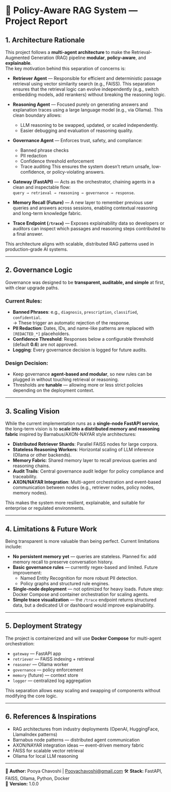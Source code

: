 # 🧠 Policy-Aware RAG System — Project Report

## 1. Architecture Rationale

This project follows a **multi-agent architecture** to make the Retrieval-Augmented Generation (RAG) pipeline **modular**, **policy-aware**, and **explainable**.  
The key motivation behind this separation of concerns is:

- **Retriever Agent** — Responsible for efficient and deterministic passage retrieval using vector similarity search (e.g., FAISS). This separation ensures that the retrieval logic can evolve independently (e.g., switch embedding models, add rerankers) without breaking the reasoning logic.

- **Reasoning Agent** — Focused purely on generating answers and explanation traces using a large language model (e.g., via Ollama). This clean boundary allows:
  - LLM reasoning to be swapped, updated, or scaled independently.
  - Easier debugging and evaluation of reasoning quality.

- **Governance Agent** — Enforces trust, safety, and compliance:
  - Banned phrase checks
  - PII redaction
  - Confidence threshold enforcement
  - Trace auditing
  This ensures the system doesn’t return unsafe, low-confidence, or policy-violating answers.

- **Gateway (FastAPI)** — Acts as the orchestrator, chaining agents in a clean and inspectable flow:  
  `query → retrieval → reasoning → governance → response`.

- **Memory Recall (Future)** — A new layer to remember previous user queries and answers across sessions, enabling contextual reasoning and long-term knowledge fabric.

- **Trace Endpoint (`/trace`)** — Exposes explainability data so developers or auditors can inspect which passages and reasoning steps contributed to a final answer.

This architecture aligns with scalable, distributed RAG patterns used in production-grade AI systems.

---

## 2. Governance Logic

Governance was designed to be **transparent, auditable, and simple** at first, with clear upgrade paths.

### Current Rules:
- **Banned Phrases**: e.g., `diagnosis`, `prescription`, `classified`, `confidential`.  
  → These trigger an automatic rejection of the response.
- **PII Redaction**: Dates, IDs, and name-like patterns are replaced with `[REDACTED_*]` placeholders.
- **Confidence Threshold**: Responses below a configurable threshold (default **0.6**) are not approved.
- **Logging**: Every governance decision is logged for future audits.

### Design Decision:
- Keep governance **agent-based and modular**, so new rules can be plugged in without touching retrieval or reasoning.
- Thresholds are **tunable** — allowing more or less strict policies depending on the deployment context.

---

## 3. Scaling Vision

While the current implementation runs as a **single-node FastAPI service**, the long-term vision is to **scale into a distributed memory and reasoning fabric** inspired by Barnabus/AXON-NAYAR style architectures:

- **Distributed Retriever Shards**: Parallel FAISS nodes for large corpora.
- **Stateless Reasoning Workers**: Horizontal scaling of LLM inference (Ollama or other backends).
- **Memory Fabric**: Shared memory layer to recall previous queries and reasoning chains.
- **Audit Trails**: Central governance audit ledger for policy compliance and traceability.
- **AXON/NAYAR Integration**: Multi-agent orchestration and event-based communication between nodes (e.g., retriever nodes, policy nodes, memory nodes).

This makes the system more resilient, explainable, and suitable for enterprise or regulated environments.

---

## 4. Limitations & Future Work

Being transparent is more valuable than being perfect. Current limitations include:

- **No persistent memory yet** — queries are stateless. Planned fix: add memory recall to preserve conversation history.
- **Basic governance rules** — currently regex-based and limited. Future improvement:
  - Named Entity Recognition for more robust PII detection.
  - Policy graphs and structured rule engines.
- **Single-node deployment** — not optimized for heavy loads. Future step: Docker Compose and container orchestration for scaling agents.
- **Simple trace visualization** — the `/trace` endpoint returns structured data, but a dedicated UI or dashboard would improve explainability.

---

## 5. Deployment Strategy

The project is containerized and will use **Docker Compose** for multi-agent orchestration:

- `gateway` — FastAPI app
- `retriever` — FAISS indexing + retrieval
- `reasoner` — Ollama worker
- `governance` — policy enforcement
- `memory` (future) — context store
- `logger` — centralized log aggregation

This separation allows easy scaling and swapping of components without modifying the core logic.

---

## 6. References & Inspirations

- RAG architectures from industry deployments (OpenAI, HuggingFace, LlamaIndex patterns)  
- Barnabus node patterns — distributed agent communication  
- AXON/NAYAR integration ideas — event-driven memory fabric  
- FAISS for scalable vector retrieval  
- Ollama for local LLM reasoning

---

🧾 **Author:** Pooya Chavoshi | Pooyachavoshi@gmail.com
🛠 **Stack:** FastAPI, FAISS, Ollama, Python, Docker  
📅 **Version:** 1.0.0
